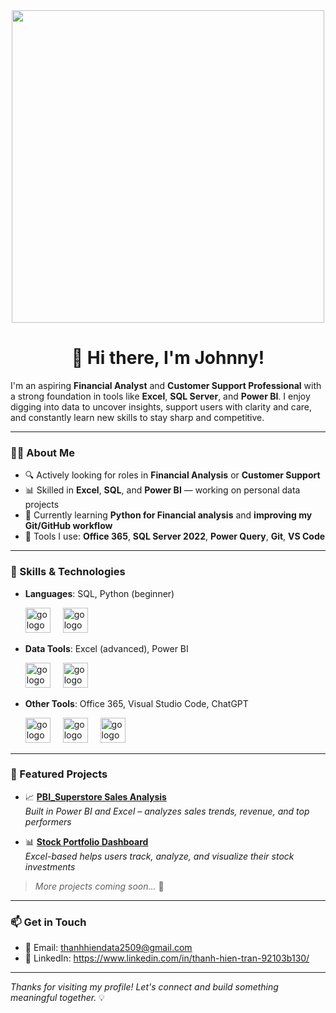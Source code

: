 <div align="center">
  <img height="500" src="https://user-images.githubusercontent.com/31138706/138732757-33e236a8-8a16-47d4-a02f-5597ae9ea1a0.gif"  />
</div>








# <h1 align="center">👋 Hi there, I'm Johnny! </h1>


I'm an aspiring **Financial Analyst** and **Customer Support Professional** with a strong foundation in tools like **Excel**, **SQL Server**, and **Power BI**. I enjoy digging into data to uncover insights, support users with clarity and care, and constantly learn new skills to stay sharp and competitive.

---

### <h3 align="left">👩‍💻 About Me </h3>

- 🔍 Actively looking for roles in **Financial Analysis** or **Customer Support**
- 📊 Skilled in **Excel**, **SQL**, and **Power BI** — working on personal data projects
- 🧠 Currently learning **Python for Financial analysis** and **improving my Git/GitHub workflow**
- 🧰 Tools I use: **Office 365**, **SQL Server 2022**, **Power Query**, **Git**, **VS Code**

---

### <h3 align="left">🔧 Skills & Technologies </h3>

- **Languages**: SQL, Python (beginner)
  <div align="left">
  <img src="https://img.icons8.com/?size=100&id=13441&format=png&color=000000" height="40" alt="go logo"  />
  <img width="12" />
  <img src="https://img.icons8.com/?size=100&id=J6KcaRLsTgpZ&format=png&color=000000" height="40" alt="go logo"  />
  <img width="12" />

- **Data Tools**: Excel (advanced), Power BI
  <div align="left">
  <img src="https://img.icons8.com/?size=100&id=13654&format=png&color=000000" height="40" alt="go logo"  />
  <img width="12" />
  <img src="https://img.icons8.com/?size=100&id=Ny0t2MYrJ70p&format=png&color=000000" height="40" alt="go logo"  />
  <img width="12" />
- **Other Tools**: Office 365, Visual Studio Code, ChatGPT 
  <div align="left">
  <img src="https://img.icons8.com/?size=100&id=37619&format=png&color=000000" height="40" alt="go logo"  />
  <img width="12" />
  <img src="https://img.icons8.com/?size=100&id=9OGIyU8hrxW5&format=png&color=000000" height="40" alt="go logo"  />
  <img width="12" />
  <img src="https://img.icons8.com/?size=100&id=TUk7vxvtu6hX&format=png&color=000000" height="40" alt="go logo"  />
  <img width="12" />
---

### <h3 align="left">📂 Featured Projects </h3>

- 📈 [**PBI_Superstore Sales Analysis**](https://github.com/Johny2509/PBI_Superstore-Sales-Analysis)  
  _Built in Power BI and Excel – analyzes sales trends, revenue, and top performers_

- 📊 [**Stock Portfolio Dashboard**](https://github.com/Johny2509/Stock-Portfolio-Dashboard)  
  _Excel-based helps users track, analyze, and visualize their stock investments_

> _More projects coming soon..._ 🔧

---

### 📫 Get in Touch

- 📧 Email: thanhhiendata2509@gmail.com
- 💼 LinkedIn: https://www.linkedin.com/in/thanh-hien-tran-92103b130/

---

_Thanks for visiting my profile! Let's connect and build something meaningful together._ 💡
